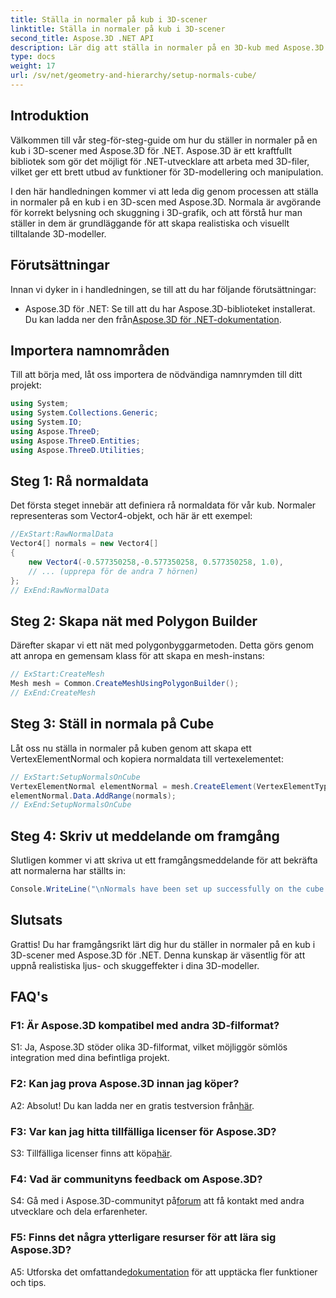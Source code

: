 ```yaml
---
title: Ställa in normaler på kub i 3D-scener
linktitle: Ställa in normaler på kub i 3D-scener
second_title: Aspose.3D .NET API
description: Lär dig att ställa in normaler på en 3D-kub med Aspose.3D för .NET. Förbättra dina färdigheter i 3D-modellering med denna steg-för-steg-guide.
type: docs
weight: 17
url: /sv/net/geometry-and-hierarchy/setup-normals-cube/
---
```

## Introduktion

Välkommen till vår steg-för-steg-guide om hur du ställer in normaler på en kub i 3D-scener med Aspose.3D för .NET. Aspose.3D är ett kraftfullt bibliotek som gör det möjligt för .NET-utvecklare att arbeta med 3D-filer, vilket ger ett brett utbud av funktioner för 3D-modellering och manipulation.

I den här handledningen kommer vi att leda dig genom processen att ställa in normaler på en kub i en 3D-scen med Aspose.3D. Normala är avgörande för korrekt belysning och skuggning i 3D-grafik, och att förstå hur man ställer in dem är grundläggande för att skapa realistiska och visuellt tilltalande 3D-modeller.

## Förutsättningar

Innan vi dyker in i handledningen, se till att du har följande förutsättningar:

-  Aspose.3D för .NET: Se till att du har Aspose.3D-biblioteket installerat. Du kan ladda ner den från[Aspose.3D för .NET-dokumentation](https://reference.aspose.com/3d/net/).

## Importera namnområden

Till att börja med, låt oss importera de nödvändiga namnrymden till ditt projekt:

```csharp
using System;
using System.Collections.Generic;
using System.IO;
using Aspose.ThreeD;
using Aspose.ThreeD.Entities;
using Aspose.ThreeD.Utilities;
```

## Steg 1: Rå normaldata

Det första steget innebär att definiera rå normaldata för vår kub. Normaler representeras som Vector4-objekt, och här är ett exempel:

```csharp
//ExStart:RawNormalData
Vector4[] normals = new Vector4[]
{
    new Vector4(-0.577350258,-0.577350258, 0.577350258, 1.0),
    // ... (upprepa för de andra 7 hörnen)
};
// ExEnd:RawNormalData
```

## Steg 2: Skapa nät med Polygon Builder

Därefter skapar vi ett nät med polygonbyggarmetoden. Detta görs genom att anropa en gemensam klass för att skapa en mesh-instans:

```csharp
// ExStart:CreateMesh
Mesh mesh = Common.CreateMeshUsingPolygonBuilder();
// ExEnd:CreateMesh
```

## Steg 3: Ställ in normala på Cube

Låt oss nu ställa in normaler på kuben genom att skapa ett VertexElementNormal och kopiera normaldata till vertexelementet:

```csharp
// ExStart:SetupNormalsOnCube
VertexElementNormal elementNormal = mesh.CreateElement(VertexElementType.Normal, MappingMode.ControlPoint, ReferenceMode.Direct) as VertexElementNormal;
elementNormal.Data.AddRange(normals);
// ExEnd:SetupNormalsOnCube
```

## Steg 4: Skriv ut meddelande om framgång

Slutligen kommer vi att skriva ut ett framgångsmeddelande för att bekräfta att normalerna har ställts in:

```csharp
Console.WriteLine("\nNormals have been set up successfully on the cube.");
```

## Slutsats

Grattis! Du har framgångsrikt lärt dig hur du ställer in normaler på en kub i 3D-scener med Aspose.3D för .NET. Denna kunskap är väsentlig för att uppnå realistiska ljus- och skuggeffekter i dina 3D-modeller.

## FAQ's

### F1: Är Aspose.3D kompatibel med andra 3D-filformat?

S1: Ja, Aspose.3D stöder olika 3D-filformat, vilket möjliggör sömlös integration med dina befintliga projekt.

### F2: Kan jag prova Aspose.3D innan jag köper?

 A2: Absolut! Du kan ladda ner en gratis testversion från[här](https://releases.aspose.com/).

### F3: Var kan jag hitta tillfälliga licenser för Aspose.3D?

 S3: Tillfälliga licenser finns att köpa[här](https://purchase.aspose.com/temporary-license/).

### F4: Vad är communityns feedback om Aspose.3D?

 S4: Gå med i Aspose.3D-communityt på[forum](https://forum.aspose.com/c/3d/18) att få kontakt med andra utvecklare och dela erfarenheter.

### F5: Finns det några ytterligare resurser för att lära sig Aspose.3D?

 A5: Utforska det omfattande[dokumentation](https://reference.aspose.com/3d/net/) för att upptäcka fler funktioner och tips.